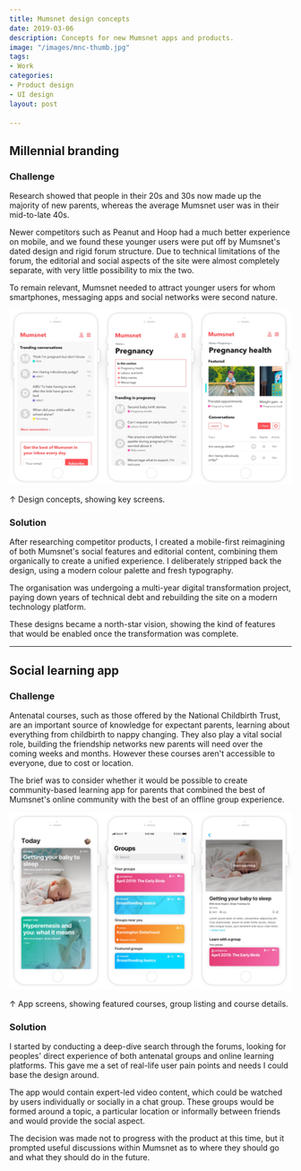 ```yaml
---
title: Mumsnet design concepts
date: 2019-03-06
description: Concepts for new Mumsnet apps and products.
image: "/images/mnc-thumb.jpg"
tags:
- Work
categories:
- Product design
- UI design
layout: post

---
```


## Millennial branding

### Challenge

Research showed that people in their 20s and 30s now made up the majority of new parents, whereas the average Mumsnet user was in their mid-to-late 40s.

Newer competitors such as Peanut and Hoop had a much better experience on mobile, and we found these younger users were put off by Mumsnet's dated design and rigid forum structure. Due to technical limitations of the forum, the editorial and social aspects of the site were almost completely separate, with very little possibility to mix the two.

To remain relevant, Mumsnet needed to attract younger users for whom smartphones, messaging apps and social networks were second nature.

<img src="/images/mn-app2.jpg" class="wide">
<p class="caption">↑ Design concepts, showing key screens.</p>

### Solution

After researching competitor products, I created a mobile-first reimagining of both Mumsnet's social features and editorial content, combining them organically to create a unified experience. I deliberately stripped back the design, using a modern colour palette and fresh typography.

The organisation was undergoing a multi-year digital transformation project, paying down years of technical debt and rebuilding the site on a modern technology platform. 

These designs became a north-star vision, showing the kind of features that would be enabled once the transformation was complete.

---

## Social learning app

### Challenge

Antenatal courses, such as those offered by the National Childbirth Trust, are an important source of knowledge for expectant parents, learning about everything from childbirth to nappy changing. They also play a vital social role, building the friendship networks new parents will need over the coming weeks and months. 
However these courses aren't accessible to everyone, due to cost or location.

The brief was to consider whether it would be possible to create community-based learning app for parents that combined the best of Mumsnet's online community with the best of an offline group experience.

<img src="/images/mn-app1.jpg" class="wide">
<p class="caption">↑ App screens, showing featured courses, group listing and course details.</p>

### Solution

I started by conducting a deep-dive search through the forums, looking for peoples' direct experience of both antenatal groups and online learning platforms. This gave me a set of real-life user pain points and needs I could base the design around.

The app would contain expert-led video content, which could be watched by users individually or socially in a chat group. These groups would be formed around a  topic, a particular location or informally between friends and would provide the social aspect.

The decision was made not to progress with the product at this time, but it prompted  useful discussions within Mumsnet as to where they should go and what they should do in the future.

